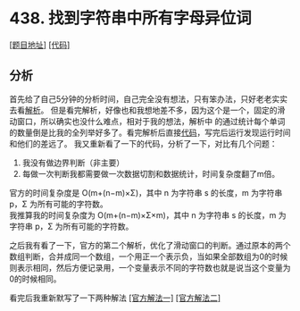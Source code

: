 # 438. 找到字符串中所有字母异位词

[[题目地址]](https://leetcode.cn/problems/find-all-anagrams-in-a-string) [[代码]](..%2F..%2Fsrc%2Fmain%2Fjava%2Fcom%2Fleetcode%2Fdef%2Ft0438%2FSolution.java)

## 分析
首先给了自己5分钟的分析时间，自己完全没有想法，只有笨办法，只好老老实实去看[解析](https://leetcode.cn/problems/find-all-anagrams-in-a-string/solutions/1123971/zhao-dao-zi-fu-chuan-zhong-suo-you-zi-mu-xzin/?envType=study-plan-v2&envId=top-100-liked)。
但是看完解析，好像也和我想地差不多，因为这个是一个，固定的滑动窗口，所以确实也没什么难点，相对于我的想法，解析中
的通过统计每个单词的数量倒是比我的全列举好多了。看完解析后直接[代码](..%2F..%2Fsrc%2Fmain%2Fjava%2Fcom%2Fleetcode%2Fdef%2Ft0438%2FSolution.java)，写完后运行发现运行时间和他们的差远了。
我又重新看了一下的代码，分析了一下，对比有几个问题：

1. 我没有做边界判断（非主要）
2. 每做一次判断我都需要做一次数据切割和数据统计，时间复杂度翻了m倍。

官方的时间复杂度是 O(m+(n−m)×Σ)，其中 n 为字符串 s 的长度，m 为字符串 p，Σ 为所有可能的字符数。  
我推算我的时间复杂度为 O(m+(n−m)×Σ×m)，其中 n 为字符串 s 的长度，m 为字符串 p，Σ 为所有可能的字符数。 


之后我有看了一下，官方的第二个解析，优化了滑动窗口的判断。通过原本的两个数组判断，合并成同一个数组，一个用正一个表示负，当如果全部数组为0的时候则表示相同，然后方便记录用，一个变量表示不同的字符数也就是说当这个变量为0的时候相同。

看完后我重新默写了一下两种解法
[[官方解法一]](..%2F..%2Fsrc%2Fmain%2Fjava%2Fcom%2Fleetcode%2Fdef%2Ft0438%2FOfficialSolution1.java)
[[官方解法二]](..%2F..%2Fsrc%2Fmain%2Fjava%2Fcom%2Fleetcode%2Fdef%2Ft0438%2FOfficialSolution2.java)